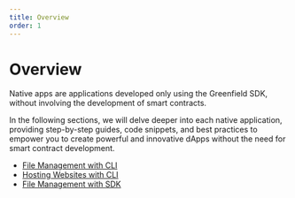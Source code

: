```yaml
---
title: Overview
order: 1
---
```


# Overview
Native apps are applications developed only using the Greenfield SDK, without involving the development of smart contracts.

In the following sections, we will delve deeper into each native application, providing step-by-step guides, code snippets, and best practices to empower you to create powerful and innovative dApps without the need for smart contract development.

* [File Management with CLI](/docs/guide/tutorials/native-dapp/file-management-cli/overview)
* [Hosting Websites with CLI](/docs/guide/tutorials/native-dapp/hosting-websites-cli/overview)
* [File Management with SDK](/docs/guide/tutorials/native-dapp/file-management-sdk/overview)